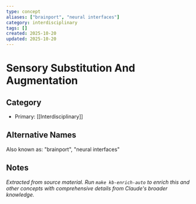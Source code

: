 ```yaml
---
type: concept
aliases: ["brainport", "neural interfaces"]
category: interdisciplinary
tags: []
created: 2025-10-20
updated: 2025-10-20
---
```


# Sensory Substitution And Augmentation

## Category

- Primary: [[Interdisciplinary]]

## Alternative Names

Also known as: "brainport", "neural interfaces"

## Notes

*Extracted from source material. Run `make kb-enrich-auto` to enrich this and other concepts with comprehensive details from Claude's broader knowledge.*
